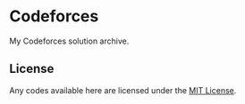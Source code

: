 # Codeforces

My Codeforces solution archive.

## License

Any codes available here are licensed under the [MIT License](LICENSE).
